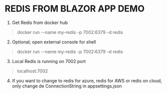 # REDIS FROM BLAZOR APP DEMO

1. Get Redis from docker hub
> docker run --name my-redis -p 7002:6379 -d redis

2. Optional; open external console for shell
> docker run --name my-redis -p 7002:6379 -d redis

3. Local Redis is running on 7002 port
> localhost:7002

4. If you want to change to redis for azure, redis for AWS or redis on cloud, only change de ConnectionString in appsettings.json